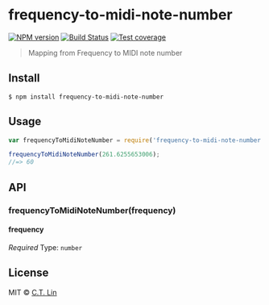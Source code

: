 # frequency-to-midi-note-number

[![NPM version][npm-image]][npm-url]
[![Build Status][travis-image]][travis-url]
[![Test coverage][coveralls-image]][coveralls-url]

> Mapping from Frequency to MIDI note number

## Install

```
$ npm install frequency-to-midi-note-number
```

## Usage

```js
var frequencyToMidiNoteNumber = require('frequency-to-midi-note-number');

frequencyToMidiNoteNumber(261.6255653006);
//=> 60
```

## API

### frequencyToMidiNoteNumber(frequency)

#### frequency

*Required*
Type: `number`

## License

MIT © [C.T. Lin](https://github.com/chentsulin/frequency-to-midi-note-number)

[npm-image]: https://badge.fury.io/js/frequency-to-midi-note-number.svg
[npm-url]: https://npmjs.org/package/frequency-to-midi-note-number
[travis-image]: https://travis-ci.org/chentsulin/frequency-to-midi-note-number.svg
[travis-url]: https://travis-ci.org/chentsulin/frequency-to-midi-note-number
[coveralls-image]: https://coveralls.io/repos/chentsulin/frequency-to-midi-note-number/badge.svg?branch=master&service=github
[coveralls-url]: https://coveralls.io/r/chentsulin/frequency-to-midi-note-number?branch=master

